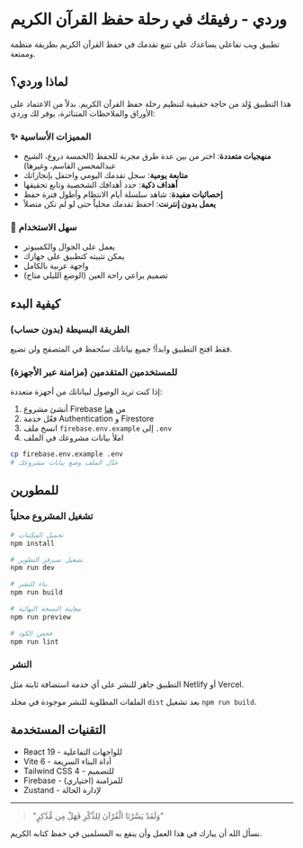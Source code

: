 # وردي - رفيقك في رحلة حفظ القرآن الكريم

تطبيق ويب تفاعلي يساعدك على تتبع تقدمك في حفظ القرآن الكريم بطريقة منظمة وممتعة.

## لماذا وردي؟

هذا التطبيق وُلد من حاجة حقيقية لتنظيم رحلة حفظ القرآن الكريم. بدلاً من الاعتماد على الأوراق والملاحظات المتناثرة، يوفر لك وردي:

### ✨ المميزات الأساسية

- **منهجيات متعددة**: اختر من بين عدة طرق مجربة للحفظ (الخمسة دروع، الشيخ عبدالمحسن القاسم، وغيرها)
- **متابعة يومية**: سجل تقدمك اليومي واحتفل بإنجازاتك
- **أهداف ذكية**: حدد أهدافك الشخصية وتابع تحقيقها
- **إحصائيات مفيدة**: شاهد سلسلة أيام الانتظام وأطول فترة حفظ
- **يعمل بدون إنترنت**: احفظ تقدمك محلياً حتى لو لم تكن متصلاً

### 📱 سهل الاستخدام

- يعمل على الجوال والكمبيوتر
- يمكن تثبيته كتطبيق على جهازك
- واجهة عربية بالكامل
- تصميم يراعي راحة العين (الوضع الليلي متاح)

## كيفية البدء

### الطريقة البسيطة (بدون حساب)

فقط افتح التطبيق وابدأ! جميع بياناتك ستُحفظ في المتصفح ولن تضيع.

### للمستخدمين المتقدمين (مزامنة عبر الأجهزة)

إذا كنت تريد الوصول لبياناتك من أجهزة متعددة:

1. أنشئ مشروع Firebase من [هنا](https://console.firebase.google.com)
2. فعّل خدمة Authentication و Firestore
3. انسخ ملف `firebase.env.example` إلى `.env`
4. املأ بيانات مشروعك في الملف

```bash
cp firebase.env.example .env
# عدّل الملف وضع بيانات مشروعك
```

## للمطورين

### تشغيل المشروع محلياً

```bash
# تحميل المكتبات
npm install

# تشغيل سيرفر التطوير
npm run dev

# بناء للنشر
npm run build

# معاينة النسخة النهائية
npm run preview

# فحص الكود
npm run lint
```

### النشر

التطبيق جاهز للنشر على أي خدمة استضافة ثابتة مثل Netlify أو Vercel.

الملفات المطلوبة للنشر موجودة في مجلد `dist` بعد تشغيل `npm run build`.

## التقنيات المستخدمة

- React 19 - للواجهات التفاعلية
- Vite 6 - أداة البناء السريعة
- Tailwind CSS 4 - للتصميم
- Firebase - للمزامنة (اختياري)
- Zustand - لإدارة الحالة

---

> "وَلَقَدْ يَسَّرْنَا الْقُرْآنَ لِلذِّكْرِ فَهَلْ مِن مُّدَّكِرٍ"

نسأل الله أن يبارك في هذا العمل وأن ينفع به المسلمين في حفظ كتابه الكريم.
